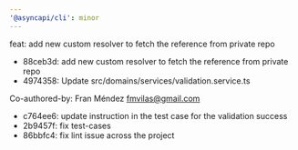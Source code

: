 ```yaml
---
'@asyncapi/cli': minor
---
```


feat: add new custom resolver to fetch the reference from private repo

- 88ceb3d:  add new custom resolver to fetch the reference from private repo
- 4974358: Update src/domains/services/validation.service.ts

Co-authored-by: Fran Méndez <fmvilas@gmail.com>
- c764ee6: update instruction in the test case for the validation success
- 2b9457f: fix test-cases
- 86bbfc4: fix lint issue across the project


